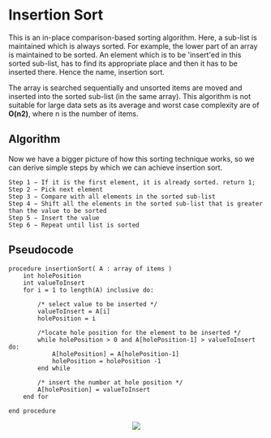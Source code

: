 # Insertion Sort
This is an in-place comparison-based sorting algorithm. Here, a sub-list is maintained
which is always sorted. For example, the lower part of an array is maintained to be sorted.
An element which is to be 'insert'ed in this sorted sub-list, has to find its appropriate place
and then it has to be inserted there. Hence the name, insertion sort.<br>

The array is searched sequentially and unsorted items are moved and inserted into the
sorted sub-list (in the same array). This algorithm is not suitable for large data sets as its
average and worst case complexity are of **O(n2)**, where n is the number of items.

## Algorithm
Now we have a bigger picture of how this sorting technique works, so we can derive simple
steps by which we can achieve insertion sort.

    Step 1 − If it is the first element, it is already sorted. return 1;
    Step 2 − Pick next element
    Step 3 − Compare with all elements in the sorted sub-list
    Step 4 − Shift all the elements in the sorted sub-list that is greater than the value to be sorted
    Step 5 − Insert the value
    Step 6 − Repeat until list is sorted
    
## Pseudocode
    procedure insertionSort( A : array of items )
        int holePosition
        int valueToInsert
        for i = 1 to length(A) inclusive do: 
        
            /* select value to be inserted */
            valueToInsert = A[i]
            holePosition = i
          
            /*locate hole position for the element to be inserted */
            while holePosition > 0 and A[holePosition-1] > valueToInsert do:
                A[holePosition] = A[holePosition-1]
                holePosition = holePosition -1
            end while
            
            /* insert the number at hole position */
            A[holePosition] = valueToInsert
        end for
        
    end procedure

<p align="center">
    <img src="http://www.geeksforgeeks.org/wp-content/uploads/gq/2013/03/insertion-sort.png"?raw="true">
</p>

